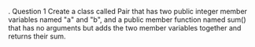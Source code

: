 .
Question 1
Create a class called Pair that has two public integer member variables named "a" and "b", and a public member function named sum() that has no arguments but adds the two member variables together and returns their sum.
